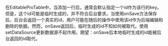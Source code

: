 在EditableProTable中，当添加一行后，通常会默认指定一个id作为该行的key。但是，这个id可能是临时生成的，并不符合后台要求。当使用onSave方法保存后，后台会返回一个真实的id，用户可能在随后的操作中使用该id作为后端编辑和删除的依据。然而，onSave返回后，临时生成的id不知如何被取代。使用setDataSource更新数据源不起作用。期望：onSave后本地临时生成的id能被后台返回的id取代。

